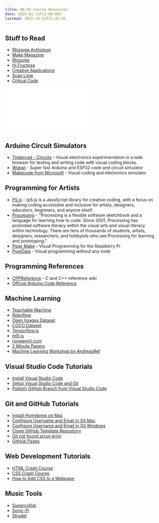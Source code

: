 ```yaml
---
title: 00.02 Course Resources
date: 2025-01-13T12:00:00Z
lastmod: 2025-10-23T11:45:35
---
```


## Stuff to Read

- [Rhizome Anthology](https://anthology.rhizome.org/)
- [Make Magazine](https://makezine.com/)
- [Rhizome](https://rhizome.org/)
- [Hi Fructose](https://hifructose.com/)
- [Creative Applications](https://www.creativeapplications.net/)
- [Scan Lime](https://scanlime.org/)
- [Critical Code](https://criticalcode.recipes/)

![Link to included file content](../../../../electronics/where-to-source-electronics-components.md)

## Arduino Circuit Simulators

- [Tinkercad - Circuits](https://www.tinkercad.com/circuits) - Visual electronics experimentation in a web browser for testing and writing code with visual coding blocks.
- [Wokwi](https://wokwi.com/) - Super fast Arduino and ESP32 code and circuit simulator
- [Makecode from Microsoft](https://maker.makecode.com/#) - Visual coding and electronics simulator

## Programming for Artists

- [P5.js](https://p5js.org/) - (p5.js is a JavaScript library for creative coding, with a focus on making coding accessible and inclusive for artists, designers, educators, beginners, and anyone else!)
- [Processing](https://processing.org/) - "Processing is a flexible software sketchbook and a language for learning how to code. Since 2001, Processing has promoted software literacy within the visual arts and visual literacy within technology. There are tens of thousands of students, artists, designers, researchers, and hobbyists who use Processing for learning and prototyping."
- [Piper Make](https://make.playpiper.com/) - Visual Programming for the Raspberry Pi
- [PureData](https://puredata.info/) - Visual programming without any code

## Programming References

- [CPPReference](https://en.cppreference.com/w/) - C and C++ reference wiki
- [Official Arduino Code Reference](https://www.arduino.cc/reference/en/)

## Machine Learning

- [Teachable Machine](https://teachablemachine.withgoogle.com/)
- [Roboflow](https://roboflow.com/)
- [Open Images Dataset](https://storage.googleapis.com/openimages/web/index.html)
- [COCO Dataset](https://cocodataset.org/#home)
- [Tensorflow.js](https://www.tensorflow.org/js/)
- [ml5.js](https://ml5js.org/)
- [runwayml.com](https://runwayml.com/)
- [2 Minute Papers](https://www.youtube.com/channel/UCbfYPyITQ-7l4upoX8nvctg)
- [Machine Learning Workshop by AndreasRef](https://andreasref.github.io/ml/)

## Visual Studio Code Tutorials

- [Install Visual Studio Code](../../../../coding/install-visual-studio-code.md)
- [Setup Visual Studio Code and Git](../../../../coding/setup-visual-studio-code-and-git.md)
- [Publish GitHub Branch from Visual Studio Code](../../../../coding/publish-github-branch-from-visual-studio-code.md)

## Git and GitHub Tutorials

- [Install Homebrew on Mac](../../../../coding/install-homebrew.md)
- [Configure Username and Email in Git Mac](../../../../coding/configure-username-email-in-git-mac.md)
- [Configure Username and Email in Git Windows](../../../../coding/configure-username-email-in-git-windows.md)
- [Clone GitHub Template Repository](../../../../coding/clone-github-template-repository.md)
- [Git not found xcrun error](../../../../coding/git-not-found-xcrun-error.md)
- [GitHub Pages](../../../../coding/github-pages-dns-records.mds-records.md)

## Web Development Tutorials

- [HTML Crash Course](../../../../coding/html-crash-course.md)
- [CSS Crash Course](../../../../coding/css-crash-course.md)
- [How to Add CSS to a Webpage](../../../../coding/how-to-add-css-to-a-webpage.md)

## Music Tools

- [Supercollidr](https://supercollider.github.io)
- [Sonic-Pi](https://sonic-pi.net)
- [Strudel](https://strudel.cc/workshop/getting-started/)
